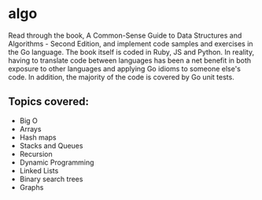 # algo
Read through the book, A Common-Sense Guide to Data Structures and Algorithms - Second Edition, and implement code samples and exercises in the Go language.  The book itself is coded in Ruby, JS and Python.  In reality, having to translate code between languages has been a net benefit in both exposure to other languages and applying Go idioms to someone else's code.  In addition, the majority of the code is covered by Go unit tests.


## Topics covered:
* Big O
* Arrays
* Hash maps
* Stacks and Queues
* Recursion
* Dynamic Programming
* Linked Lists
* Binary search trees
* Graphs
